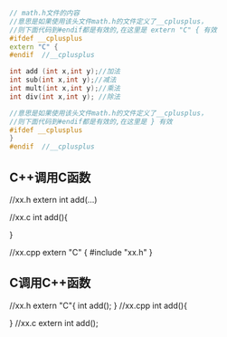 






```cpp
// math.h文件的内容 
//意思是如果使用该头文件math.h的文件定义了__cplusplus，
//则下面代码到#endif都是有效的,在这里是 extern "C" { 有效
#ifdef __cplusplus 
extern "C" {
#endif  //__cplusplus

int add (int x,int y);//加法
int sub(int x,int y);//减法
int mult(int x,int y);//乘法
int div(int x,int y); //除法

//意思是如果使用该头文件math.h的文件定义了__cplusplus，
//则下面代码到#endif都是有效的,在这里是 } 有效
#ifdef __cplusplus
}
#endif  //__cplusplus

```

## C++调用C函数
//xx.h
extern int add(...)

//xx.c
int add(){

}

//xx.cpp
extern "C" {
    #include "xx.h"
}
## C调用C++函数

//xx.h
extern "C"{
    int add();
}
//xx.cpp
int add(){

}
//xx.c
extern int add();